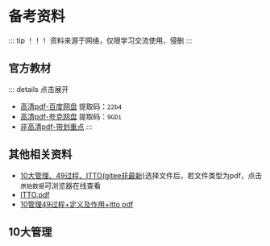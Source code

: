 # 备考资料

::: tip ！！！
资料来源于网络，仅限学习交流使用，侵删
:::

## 官方教材

::: details 点击展开
- [高清pdf-百度网盘](https://pan.baidu.com/s/1QYkeg2xkFyFdcj9BOdQVfQ?pwd=22b4) 提取码：`22b4`
- [高清pdf-夸克网盘](https://pan.quark.cn/s/59c48b70cf71) 提取码：`9GDi`
- [非高清pdf-带划重点](https://gitee.com/laine001/itpmp/raw/main/docs/public/assets/offical-4.pdf)
:::

## 其他相关资料

- [10大管理、49过程、ITTO(gitee非最新)](https://gitee.com/victorchang/ruankao_itpm_res/tree/master/%E5%A4%87%E8%80%83%E5%8F%82%E8%80%83%E8%B5%84%E6%96%99)选择文件后，若文件类型为pdf，点击`原始数据`可浏览器在线查看
- <a href="https://itpmp.cc/assets/ITTO.pdf" target="_blank">ITTO.pdf</a>
- <a href="/assets/十大管理+49个过程+ITTO.pdf" target="_blank">10管理49过程+定义及作用+itto pdf</a>

## 10大管理


<n-image
  width="90%"
  src="https://itpmp.cc/assets/49个过程.png"
/>